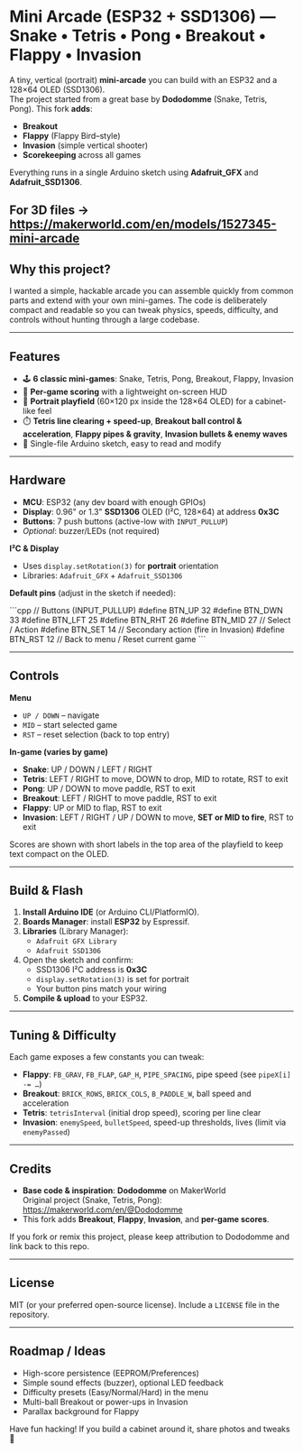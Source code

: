 # Mini Arcade (ESP32 + SSD1306) — Snake • Tetris • Pong • Breakout • Flappy • Invasion

A tiny, vertical (portrait) **mini-arcade** you can build with an ESP32 and a 128×64 OLED (SSD1306).  
The project started from a great base by **Dododomme** (Snake, Tetris, Pong). This fork **adds**:

- **Breakout**
- **Flappy** (Flappy Bird–style)
- **Invasion** (simple vertical shooter)
- **Scorekeeping** across all games

Everything runs in a single Arduino sketch using **Adafruit_GFX** and **Adafruit_SSD1306**.

For 3D files -> https://makerworld.com/en/models/1527345-mini-arcade
---

## Why this project?

I wanted a simple, hackable arcade you can assemble quickly from common parts and extend with your own mini-games. The code is deliberately compact and readable so you can tweak physics, speeds, difficulty, and controls without hunting through a large codebase.

---

## Features

- 🕹️ **6 classic mini-games**: Snake, Tetris, Pong, Breakout, Flappy, Invasion  
- 🧮 **Per-game scoring** with a lightweight on-screen HUD  
- 📐 **Portrait playfield** (60×120 px inside the 128×64 OLED) for a cabinet-like feel  
- ⏱️ **Tetris line clearing + speed-up**, **Breakout ball control & acceleration**, **Flappy pipes & gravity**, **Invasion bullets & enemy waves**  
- 🧩 Single-file Arduino sketch, easy to read and modify

---

## Hardware

- **MCU**: ESP32 (any dev board with enough GPIOs)
- **Display**: 0.96" or 1.3" **SSD1306** OLED (I²C, 128×64) at address **0x3C**
- **Buttons**: 7 push buttons (active-low with `INPUT_PULLUP`)
- *Optional*: buzzer/LEDs (not required)

**I²C & Display**

- Uses `display.setRotation(3)` for **portrait** orientation  
- Libraries: `Adafruit_GFX` + `Adafruit_SSD1306`

**Default pins** (adjust in the sketch if needed):

\`\`\`cpp
// Buttons (INPUT_PULLUP)
#define BTN_UP   32
#define BTN_DWN  33
#define BTN_LFT  25
#define BTN_RHT  26
#define BTN_MID  27    // Select / Action
#define BTN_SET  14    // Secondary action (fire in Invasion)
#define BTN_RST  12    // Back to menu / Reset current game
\`\`\`

---

## Controls

**Menu**
- `UP / DOWN` – navigate  
- `MID` – start selected game  
- `RST` – reset selection (back to top entry)

**In-game (varies by game)**

- **Snake**: UP / DOWN / LEFT / RIGHT  
- **Tetris**: LEFT / RIGHT to move, DOWN to drop, MID to rotate, RST to exit  
- **Pong**: UP / DOWN to move paddle, RST to exit  
- **Breakout**: LEFT / RIGHT to move paddle, RST to exit  
- **Flappy**: UP or MID to flap, RST to exit  
- **Invasion**: LEFT / RIGHT / UP / DOWN to move, **SET or MID to fire**, RST to exit

Scores are shown with short labels in the top area of the playfield to keep text compact on the OLED.

---

## Build & Flash

1. **Install Arduino IDE** (or Arduino CLI/PlatformIO).
2. **Boards Manager**: install **ESP32** by Espressif.
3. **Libraries** (Library Manager):
   - `Adafruit GFX Library`
   - `Adafruit SSD1306`
4. Open the sketch and confirm:
   - SSD1306 I²C address is **0x3C**
   - `display.setRotation(3)` is set for portrait
   - Your button pins match your wiring
5. **Compile & upload** to your ESP32.

---

## Tuning & Difficulty

Each game exposes a few constants you can tweak:

- **Flappy**: `FB_GRAV`, `FB_FLAP`, `GAP_H`, `PIPE_SPACING`, pipe speed (see `pipeX[i] -= …`)
- **Breakout**: `BRICK_ROWS`, `BRICK_COLS`, `B_PADDLE_W`, ball speed and acceleration
- **Tetris**: `tetrisInterval` (initial drop speed), scoring per line clear
- **Invasion**: `enemySpeed`, `bulletSpeed`, speed-up thresholds, lives (limit via `enemyPassed`)

---

## Credits

- **Base code & inspiration**: **Dododomme** on MakerWorld  
  Original project (Snake, Tetris, Pong): https://makerworld.com/en/@Dododomme  
- This fork adds **Breakout**, **Flappy**, **Invasion**, and **per-game scores**.

If you fork or remix this project, please keep attribution to Dododomme and link back to this repo.

---

## License

MIT (or your preferred open-source license). Include a `LICENSE` file in the repository.

---

## Roadmap / Ideas

- High-score persistence (EEPROM/Preferences)
- Simple sound effects (buzzer), optional LED feedback
- Difficulty presets (Easy/Normal/Hard) in the menu
- Multi-ball Breakout or power-ups in Invasion
- Parallax background for Flappy

Have fun hacking! If you build a cabinet around it, share photos and tweaks 🙌
